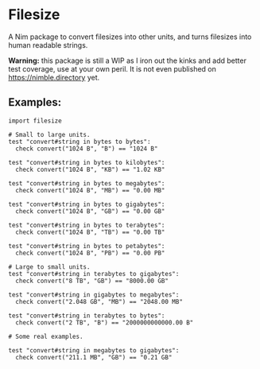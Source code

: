 # Filesize

A Nim package to convert filesizes into other units, and turns filesizes into human readable strings.

**Warning:** this package is still a WIP as I iron out the kinks and add better test coverage, use at your
own peril. It is not even published on https://nimble.directory yet.

## Examples:

```
import filesize

# Small to large units.
test "convert#string in bytes to bytes":
  check convert("1024 B", "B") == "1024 B"

test "convert#string in bytes to kilobytes":
  check convert("1024 B", "KB") == "1.02 KB"

test "convert#string in bytes to megabytes":
  check convert("1024 B", "MB") == "0.00 MB"

test "convert#string in bytes to gigabytes":
  check convert("1024 B", "GB") == "0.00 GB"

test "convert#string in bytes to terabytes":
  check convert("1024 B", "TB") == "0.00 TB"

test "convert#string in bytes to petabytes":
  check convert("1024 B", "PB") == "0.00 PB"

# Large to small units.
test "convert#string in terabytes to gigabytes":
  check convert("8 TB", "GB") == "8000.00 GB"

test "convert#string in gigabytes to megabytes":
  check convert("2.048 GB", "MB") == "2048.00 MB"

test "convert#string in terabytes to bytes":
  check convert("2 TB", "B") == "2000000000000.00 B"

# Some real examples.

test "convert#string in megabytes to gigabytes":
  check convert("211.1 MB", "GB") == "0.21 GB"
```
